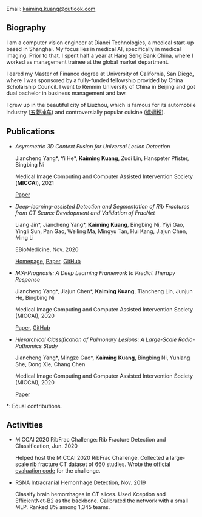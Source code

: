 Email: kaiming.kuang@outlook.com

## Biography
I am a computer vision engineer at Dianei Technologies, a medical start-up based in Shanghai. My focus lies in medical AI, specifically in medical imaging. Prior to that, I spent half a year at Hang Seng Bank China, where I worked as management trainee at the global market department.

I eared my Master of Finance degree at University of California, San Diego, where I was sponsored by a fully-funded fellowship provided by China Scholarship Council. I went to Renmin University of China in Beijing and got dual bachelor in business management and law.

I grew up in the beautiful city of Liuzhou, which is famous for its automobile industry ([五菱神车](https://www.quora.com/Is-it-true-that-Wuling-electric-cars-in-China-are-cheap-and-are-these-cars-of-good-quality-and-not-easily-damaged)) and controversially popular cuisine ([螺蛳粉](https://baike.baidu.com/pic/%E8%9E%BA%E8%9B%B3%E7%B2%89/1455359/1/4610b912c8fcc3cec3fd2cd2730dc188d43f86948ab3?fr=lemma&ct=single#aid=0&pic=2fdda3cc7cd98d10d39f918b213fb80e7aec90c5)).

## Publications
- *Asymmetric 3D Context Fusion for Universal Lesion Detection*

  Jiancheng Yang\*, Yi He\*, **Kaiming Kuang**, Zudi Lin, Hanspeter Pfister, Bingbing Ni

  Medical Image Computing and Computer Assisted Intervention Society (**MICCAI**), 2021

  [Paper](https://arxiv.org/pdf/2109.08684.pdf)
- *Deep-learning-assisted Detection and Segmentation of Rib Fractures from CT Scans: Development and Validation of FracNet*

  Liang Jin\*, Jiancheng Yang\*, **Kaiming Kuang**, Bingbing Ni, Yiyi Gao, Yingli Sun, Pan Gao, Weiling Ma, Mingyu Tan, Hui Kang, Jiajun Chen, Ming Li

  EBioMedicine, Nov. 2020

  [Homepage](https://m3dv.github.io/FracNet/), [Paper](https://doi.org/10.1016/j.ebiom.2020.103106), [GitHub](https://github.com/M3DV/FracNet)

- *MIA-Prognosis: A Deep Learning Framework to Predict Therapy Response*

  Jiancheng Yang\*, Jiajun Chen\*, **Kaiming Kuang**, Tiancheng Lin, Junjun He, Bingbing Ni

  Medical Image Computing and Computer Assisted Intervention Society (MICCAI), 2020
  
  [Paper](https://arxiv.org/abs/2010.04062), [GitHub](https://github.com/M3DV/SimTA)

- *Hierarchical Classification of Pulmonary Lesions: A Large-Scale Radio-Pathomics Study*

  Jiancheng Yang\*, Mingze Gao\*, **Kaiming Kuang**, Bingbing Ni, Yunlang She, Dong Xie, Chang Chen

  Medical Image Computing and Computer Assisted Intervention Society (MICCAI), 2020
  
  [Paper](https://arxiv.org/abs/2010.04049)

\*: Equal contributions.

## Activities
- MICCAI 2020 RibFrac Challenge: 
Rib Fracture Detection and Classification, Jun. 2020

  Helped host the MICCAI 2020 RibFrac Challenge. Collected a large-scale rib fracture CT dataset of 660 studies. Wrote [the official evaluation code](https://github.com/M3DV/RibFrac-Challenge) for the challenge.

- RSNA Intracranial Hemorrhage Detection, Nov. 2019

  Classify brain hemorrhages in CT slices. Used Xception and EfficientNet-B2 as the backbone. Calibrated the network with a small MLP. Ranked 8% among 1,345 teams.